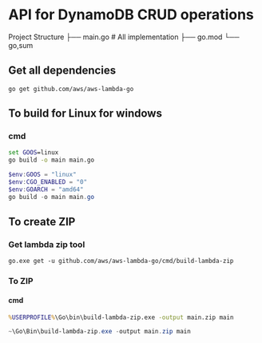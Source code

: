 # API for DynamoDB CRUD operations


 Project Structure
  ├── main.go # All implementation
  ├── go.mod
  └── go,sum


## Get all dependencies
```
go get github.com/aws/aws-lambda-go
```

## To build for Linux for windows
### cmd
```cmd
set GOOS=linux
go build -o main main.go
```

```powershell
$env:GOOS = "linux"
$env:CGO_ENABLED = "0"
$env:GOARCH = "amd64"
go build -o main main.go
```

## To create ZIP
### Get lambda zip tool
```
go.exe get -u github.com/aws/aws-lambda-go/cmd/build-lambda-zip
```
### To ZIP
#### cmd
``` cmd
%USERPROFILE%\Go\bin\build-lambda-zip.exe -output main.zip main
```

``` powershell
~\Go\Bin\build-lambda-zip.exe -output main.zip main
```
